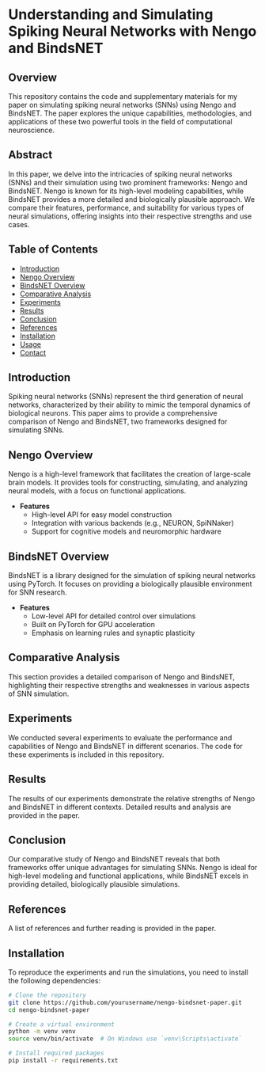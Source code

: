 # Understanding and Simulating Spiking Neural Networks with Nengo and BindsNET

## Overview

This repository contains the code and supplementary materials for my paper on simulating spiking neural networks (SNNs) using Nengo and BindsNET. The paper explores the unique capabilities, methodologies, and applications of these two powerful tools in the field of computational neuroscience.

## Abstract

In this paper, we delve into the intricacies of spiking neural networks (SNNs) and their simulation using two prominent frameworks: Nengo and BindsNET. Nengo is known for its high-level modeling capabilities, while BindsNET provides a more detailed and biologically plausible approach. We compare their features, performance, and suitability for various types of neural simulations, offering insights into their respective strengths and use cases.

## Table of Contents

- [Introduction](#introduction)
- [Nengo Overview](#nengo-overview)
- [BindsNET Overview](#bindsnet-overview)
- [Comparative Analysis](#comparative-analysis)
- [Experiments](#experiments)
- [Results](#results)
- [Conclusion](#conclusion)
- [References](#references)
- [Installation](#installation)
- [Usage](#usage)
- [Contact](#contact)

## Introduction

Spiking neural networks (SNNs) represent the third generation of neural networks, characterized by their ability to mimic the temporal dynamics of biological neurons. This paper aims to provide a comprehensive comparison of Nengo and BindsNET, two frameworks designed for simulating SNNs.

## Nengo Overview

Nengo is a high-level framework that facilitates the creation of large-scale brain models. It provides tools for constructing, simulating, and analyzing neural models, with a focus on functional applications.

- **Features**
  - High-level API for easy model construction
  - Integration with various backends (e.g., NEURON, SpiNNaker)
  - Support for cognitive models and neuromorphic hardware

## BindsNET Overview

BindsNET is a library designed for the simulation of spiking neural networks using PyTorch. It focuses on providing a biologically plausible environment for SNN research.

- **Features**
  - Low-level API for detailed control over simulations
  - Built on PyTorch for GPU acceleration
  - Emphasis on learning rules and synaptic plasticity

## Comparative Analysis

This section provides a detailed comparison of Nengo and BindsNET, highlighting their respective strengths and weaknesses in various aspects of SNN simulation.

## Experiments

We conducted several experiments to evaluate the performance and capabilities of Nengo and BindsNET in different scenarios. The code for these experiments is included in this repository.

## Results

The results of our experiments demonstrate the relative strengths of Nengo and BindsNET in different contexts. Detailed results and analysis are provided in the paper.

## Conclusion

Our comparative study of Nengo and BindsNET reveals that both frameworks offer unique advantages for simulating SNNs. Nengo is ideal for high-level modeling and functional applications, while BindsNET excels in providing detailed, biologically plausible simulations.

## References

A list of references and further reading is provided in the paper.

## Installation

To reproduce the experiments and run the simulations, you need to install the following dependencies:

```bash
# Clone the repository
git clone https://github.com/yourusername/nengo-bindsnet-paper.git
cd nengo-bindsnet-paper

# Create a virtual environment
python -m venv venv
source venv/bin/activate  # On Windows use `venv\Scripts\activate`

# Install required packages
pip install -r requirements.txt
